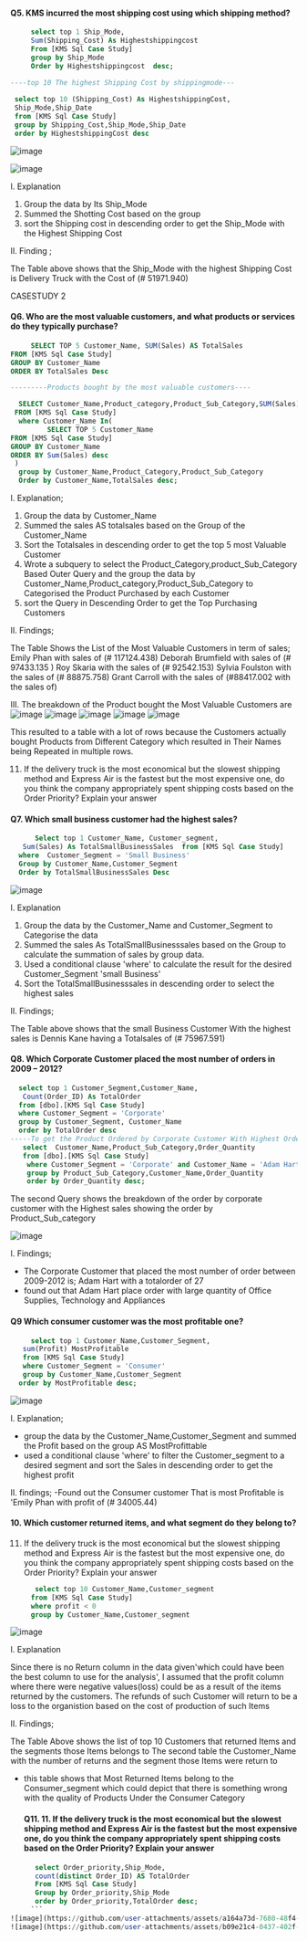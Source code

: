 
 #### Q5. KMS incurred the most shipping cost using which shipping method?
 ```sql
      select top 1 Ship_Mode,
      Sum(Shipping_Cost) As Highestshippingcost
      From [KMS Sql Case Study] 
      group by Ship_Mode 
      Order by Highestshippingcost  desc;
    
----top 10 The highest Shipping Cost by shippingmode---

  select top 10 (Shipping_Cost) As HighestshippingCost,
  Ship_Mode,Ship_Date
  from [KMS Sql Case Study] 
  group by Shipping_Cost,Ship_Mode,Ship_Date
  order by HighestshippingCost desc
```
![image](https://github.com/user-attachments/assets/6ed9f3e7-3017-4c1c-9593-b35c74f1fe1c)

![image](https://github.com/user-attachments/assets/080bc3f2-c1d9-4eaa-bbaf-249e68f49431)

I. Explanation
1. Group the data by Its Ship_Mode
2. Summed the Shotting Cost based on the group
3. sort the Shipping cost in descending order to get the Ship_Mode with the Highest Shipping Cost

II. Finding ;

The Table above shows that the Ship_Mode with the highest Shipping Cost is 
Delivery Truck with the Cost of (# 51971.940)

CASESTUDY 2

#### Q6. Who are the most valuable customers, and what products or services do they           typically purchase?

```sql
     SELECT TOP 5 Customer_Name, SUM(Sales) AS TotalSales
FROM [KMS Sql Case Study]
GROUP BY Customer_Name
ORDER BY TotalSales Desc 

---------Products bought by the most valuable customers----

  SELECT Customer_Name,Product_category,Product_Sub_Category,SUM(Sales) AS TotalSales
 FROM [KMS Sql Case Study]
  where Customer_Name In(
         SELECT TOP 5 Customer_Name
FROM [KMS Sql Case Study]
GROUP BY Customer_Name
ORDER BY Sum(Sales) desc
 )
  group by Customer_Name,Product_Category,Product_Sub_Category
  Order by Customer_Name,TotalSales desc;
```

I. Explanation;

1. Group the data by Customer_Name
2. Summed the sales AS totalsales based on the Group of the Customer_Name
3. Sort the Totalsales in descending order to get the top 5 most Valuable Customer
4. Wrote a subquery to select the Product_Category,product_Sub_Category Based Outer Query and the group the data by Customer_Name,Product_category,Product_Sub_Category to Categorised the Product Purchased by each Customer
5. sort the Query in Descending Order to get the Top Purchasing Customers

II. Findings;

The Table Shows the List of the Most Valuable Customers in term of sales;
Emily Phan	 with sales of (# 117124.438)
Deborah Brumfield with sales of (#	97433.135 )
Roy Skaria	 with the sales of (# 92542.153)
Sylvia Foulston	with the sales of (# 88875.758)
Grant Carroll with the sales of	(#88417.002 with the sales of)

III. The breakdown of the Product bought the Most Valuable Customers are
![image](https://github.com/user-attachments/assets/4792d400-bc20-46dd-a88c-0ff3d391289c)
![image](https://github.com/user-attachments/assets/371a0e89-db67-4429-a73f-29d37097c2d6)
![image](https://github.com/user-attachments/assets/3b68282b-3eb2-4edd-b4d1-6fec9e6919a0)
![image](https://github.com/user-attachments/assets/514c77a2-18f6-4408-8acb-3f45a253a5b9)
![image](https://github.com/user-attachments/assets/8c576b47-1564-40fa-abc5-299d90a8334c)

This resulted to a table with a lot of rows because the Customers actually bought Products from Different Category which resulted in Their Names being Repeated in multiple rows.


11. If the delivery truck is the most economical but the slowest shipping method and Express Air is the fastest but the most expensive one, do you think the company appropriately spent shipping costs based on the Order Priority? Explain your answer

#### Q7. Which small business customer had the highest sales?
```sql
      Select top 1 Customer_Name, Customer_segment,
   Sum(Sales) As TotalSmallBusinessSales  from [KMS Sql Case Study]
  where  Customer_Segment = 'Small Business'
  Group by Customer_Name,Customer_Segment
  Order by TotalSmallBusinessSales Desc
```
![image](https://github.com/user-attachments/assets/459f77a7-1153-4edf-81e9-c0b83d93821d)

I. Explanation 
1. Group the data by the Customer_Name and Customer_Segment to Categorise the data
2. Summed the sales As TotalSmallBusinesssales based on the Group to calculate the summation of sales by group data.
3. Used a conditional clause 'where' to calculate the result for the desired Customer_Segment 'small Business'
4. Sort the TotalSmallBusinesssales in descending order to select the highest sales

II. Findings;

The Table above shows that the small Business Customer With the highest sales is Dennis Kane having a Totalsales of (# 75967.591)

#### Q8. Which Corporate Customer placed the most number of orders in 2009 – 2012?
```sql
  select top 1 Customer_Segment,Customer_Name,
   Count(Order_ID) As TotalOrder 
  from [dbo].[KMS Sql Case Study]
  where Customer_Segment = 'Corporate'
  group by Customer_Segment, Customer_Name
  order by TotalOrder desc
-----To get the Product Ordered by Corporate Customer With Highest Order and the order_Quantity-----
   select  Customer_Name,Product_Sub_Category,Order_Quantity
   from [dbo].[KMS Sql Case Study]
    where Customer_Segment = 'Corporate' and Customer_Name = 'Adam Hart'
	group by Product_Sub_Category,Customer_Name,Order_Quantity
	order by Order_Quantity desc;
```
The second Query shows the breakdown of the order by corporate customer with the Highest sales showing the order by Product_Sub_category

 ![image](https://github.com/user-attachments/assets/16ab682f-e565-4920-a0d6-3d4545a7a445)

I. Findings;

- The Corporate Customer that placed the most number of order between 2009-2012 is;
 Adam Hart with a totalorder of 27
- found out that Adam Hart place order with large quantity of Office Supplies, Technology and Appliances
  
#### Q9 Which consumer customer was the most profitable one?
```sql
     select top 1 Customer_Name,Customer_Segment,
   sum(Profit) MostProfitable
   from [KMS Sql Case Study]
   where Customer_Segment = 'Consumer'
   group by Customer_Name,Customer_Segment
  order by MostProfitable desc;
```
![image](https://github.com/user-attachments/assets/1309bd83-4006-4ab6-be6c-6bbf1dfadf12)

I. Explanation;
- group the data by the Customer_Name,Customer_Segment and summed the Profit based on the group AS MostProfittable
- used a conditional clause 'where' to filter the Customer_segment to a desired segment and sort the Sales in descending order to get the highest profit

II. findings;
-Found out the Consumer customer That is most Profitable is 'Emily Phan with profit of (# 34005.44)

#### 10. Which customer returned items, and what segment do they belong to?
11. If the delivery truck is the most economical but the slowest shipping method and
Express Air is the fastest but the most expensive one, do you think the company
appropriately spent shipping costs based on the Order Priority? Explain your answer

```sql
      select top 10 Customer_Name,Customer_segment 
     from [KMS Sql Case Study]
     where profit < 0
     group by Customer_Name,Customer_segment
  ```
  ![image](https://github.com/user-attachments/assets/748baadf-d48a-4657-92bf-f6c36a3ca72a)
 
I. Explanation

Since there is no Return column in the data given'which could have been the best column to use for the analysis', I assumed that the profit column where there were negative values(loss) could be as a result of the items returned by the customers. The refunds of such Customer will return to be a loss to the organistion based on the cost of production of such Items

II. Findings;

The Table Above shows the list of top 10 Customers that returned Items and the segments those Items belongs to
The second table the Customer_Name with the number of returns and the segment those Items were return to
- this table shows that Most Returned Items belong to the Consumer_segment which could depict that there is something wrong with the quality of Products Under the Consumer Category

  #### Q11. 11. If the delivery truck is the most economical but the slowest shipping method and Express Air is the fastest but the most expensive one, do you think the company appropriately spent shipping costs based on the Order Priority? Explain your answer
 ```sql 
       select Order_priority,Ship_Mode,
       count(distinct Order_ID) AS TotalOrder
       From [KMS Sql Case Study]
       Group by Order_priority,Ship_Mode
       order by Order_priority,TotalOrder desc;
      ```
![image](https://github.com/user-attachments/assets/a164a73d-7680-48f4-ae5e-1785203960a7)
![image](https://github.com/user-attachments/assets/b09e21c4-0437-402f-80ed-cdf0f70ab89e)









  




